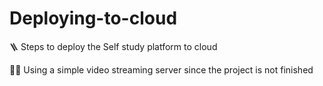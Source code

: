 # Deploying-to-cloud

🪜 Steps to deploy the Self study platform to cloud 

👩‍💻 Using a simple video streaming server since the project is not finished

